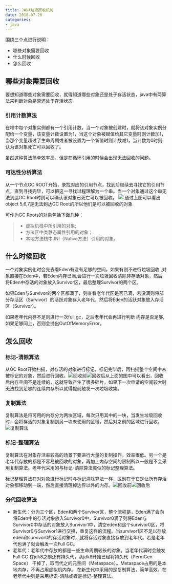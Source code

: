 ```yaml
---
title: JAVA垃圾回收机制
date: 2018-07-26
categories:
- java
---
```

围绕三个点进行说明：
* 哪些对象需要回收
* 什么时候回收
* 怎么回收
## 哪些对象需要回收
要想知道哪些对象需要回收，就得知道哪些对象还是处于存活状态，java中有两算法来判断对象是否还处于存活状态
### 引用计数算法
在堆中每个对象实例都有一个引用计数，当一个对象被创建时，就将该对象实例分配给一个变量，该变量计数设置为1，当这个对象被赋值给其它变量时则计数加1，当那个变量超过了生命周期或者被设置为一个新值时则计数减1，当计数为0时则认为该对象死亡可以回收了。

虽然这种算法简单效率高，但是在循环引用的时候会出现无法回收的问题。
### 可达性分析算法
从一个节点GC ROOT开始，录找对应的引用节点，找到后继续去寻找它的引用节点，直到寻找完毕，可以把这一寻找过程理解为一个串。当一个对象通过这个串无法到达GC Root时则可以确认该对象已死亡可以被回收。
![](https://upload-images.jianshu.io/upload_images/13023122-a872b4a45336e57f.png?imageMogr2/auto-orient/strip%7CimageView2/2/w/1240)
通过上图可以看出object 5,6,7是无法到达GC Root的所以他们是可以被回收的对象
<!--more-->
可作为GC Roots的对象包括下面几种：
>* 虚拟机栈中所引用的对象;
>* 方法区中类静态属性引用的对象；
>* 本地方法栈中JNI（Native方法）引用的对象。
## 什么时候回收
一个对象实例化时会先去看Eden有没有足够的空间，如果有则不进行垃圾回收 ,对象直接在Eden中，若Eden内存已满,会进行一次垃圾回收清除非存活对象，然后将Eden中存活的对象放入Survivor区，最后整理Survivor的两个区。

如果Eden与Survivor的两个区都满了，则查看老年代区是否已满，若没满则将部分存活区（Survivor）的活跃对象存入老年代，然后将Eden的活跃对象放入存活区（Survivor）。

如果老年代内存不足则进行一次full gc，之后老年代会再进行判断 内存是否足够,如果足够同上，否则会抛出OutOfMemoryError。
## 怎么回收
### 标记-清除算法
从GC Root开始扫描，对存活的对象进行标记，标记完毕后，再扫描整个空间中未被标记的对象，然后进行回收。![回收前](https://upload-images.jianshu.io/upload_images/13023122-bd10bd43dc8a958f.png?imageMogr2/auto-orient/strip%7CimageView2/2/w/1240)![回收后](https://upload-images.jianshu.io/upload_images/13023122-0abd9c1d6dcc947d.png?imageMogr2/auto-orient/strip%7CimageView2/2/w/1240)从上面的图中可以看出，回收后内存空间不是连续的，这就导致产生了很多碎片，如果下一次申请的空间较大时无法找到足够的连续内存所以就得提前触发一次垃圾收集。
### 复制算法
复制算法是将可用的内存分为两块区域，每次只用其中的一块，当发生垃圾回收时，会将存活的对象复制到另一块未使用的区域，然后对之前的区域进行回收。![复制算法](https://upload-images.jianshu.io/upload_images/13023122-5d81e849eb1fcc29.png?imageMogr2/auto-orient/strip%7CimageView2/2/w/1240)
### 标记-整理算法
复制算法在对象存活率较高的场景下要进行大量的复制操作，效率很低。另一个是老年代存放的都是不容易被回收的对象，再加上内存空间的限制所以一般是不会采用复制算法。老年代采用的与标记-清除算法类似的标记整理算法。

标记整理算法在对对象进行标记时与标记清除算法一样，区别在于它是让所有存活对象都移动到一端，然后直接清理掉边界以外的内存。![回收前](https://upload-images.jianshu.io/upload_images/13023122-bd10bd43dc8a958f.png?imageMogr2/auto-orient/strip%7CimageView2/2/w/1240)![回收后](https://upload-images.jianshu.io/upload_images/13023122-2bcacedb83deaa6c.png?imageMogr2/auto-orient/strip%7CimageView2/2/w/1240)
### 分代回收算法
* 新生代：分为三个区，Eden和两个Survivor区，整个流程是，Eden满了会向将Eden中的存活对象放入Survivor0中，Survivor0满了则将Eden与Survivor0中存活的对象放入Survivor1中，清空eden和这个survivor0区，将Survivor0与Survivor1进行交换，重复这样的流程。当survivor1区不足以存放 eden和survivor0的存活对象时，就将存活对象直接存放到老年代。若是老年代也满了就会触发一次Full GC。
* 老年代：老年代中存放的都是一些生命周期较长的对象。当老年代满时会触发Full GC
在jdk8之前还有持久代，从jdk8开始已经将持久代（PermGen Space） 干掉了，取而代之的元空间（Metaspace）。Metaspace占用的是本地内存，不再占用虚拟机内存。
在新生代中采用的是复制算法，简单高效。在老年代中则是采用标识-清除或者是标记-整理算法。
